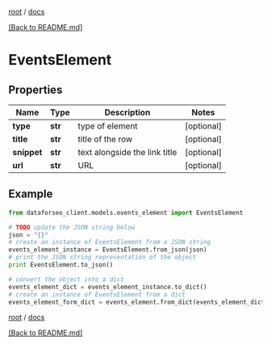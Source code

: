 [root](./../ "root") / [docs](./ "docs")

[[Back to README.md]](./../README.md "[Back to README.md]")

# EventsElement

## Properties

Name | Type | Description | Notes
------------ | ------------- | ------------- | -------------
**type** | **str** | type of element | [optional]
**title** | **str** | title of the row | [optional]
**snippet** | **str** | text alongside the link title | [optional]
**url** | **str** | URL | [optional]

## Example

```python
from dataforseo_client.models.events_element import EventsElement

# TODO update the JSON string below
json = "{}"
# create an instance of EventsElement from a JSON string
events_element_instance = EventsElement.from_json(json)
# print the JSON string representation of the object
print EventsElement.to_json()

# convert the object into a dict
events_element_dict = events_element_instance.to_dict()
# create an instance of EventsElement from a dict
events_element_form_dict = events_element.from_dict(events_element_dict)
```

  

[root](./../ "root") / [docs](./ "docs")

[[Back to README.md]](./../README.md "[Back to README.md]")